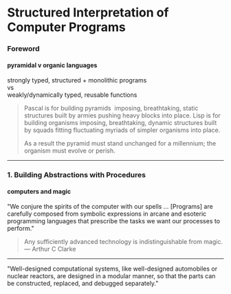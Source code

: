 # Structured Interpretation of Computer Programs

### Foreword

#### pyramidal v organic languages

strongly typed, structured + monolithic programs  
vs  
weakly/dynamically typed, reusable functions

> Pascal is for building pyramids ­ imposing, breathtaking, static structures built by armies pushing heavy blocks into place. Lisp is for building organisms ­imposing, breathtaking, dynamic structures built by squads fitting fluctuating myriads of simpler organisms into place.  
>
> As a result the pyramid must stand unchanged for a millennium; the organism must evolve or perish.

----

### 1. Building Abstractions with Procedures

#### computers and magic

"We conjure the spirits of the computer with our spells ... [Programs] are carefully composed from symbolic expressions in arcane and esoteric programming languages that prescribe the tasks we want our processes to perform."

> Any sufficiently advanced technology is indistinguishable from magic. — Arthur C Clarke  

----

"Well-designed computational systems, like well-designed automobiles or nuclear reactors, are designed in a modular manner, so that the parts can be constructed, replaced, and debugged separately."
